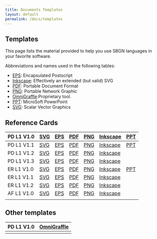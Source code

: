 ```yaml
---
title: Documents Templates
layout: default
permalink: /docs/templates
---
```


## Templates

This page lists the material provided to help you use SBGN languages in your favorite software.

Abbreviations and names used in the following tables:

-   [EPS](http://en.wikipedia.org/wiki/Encapsulated_postscript): Encapsulated Postscript
-   [Inkscape](http://www.inkscape.org): Effectively an extended (but valid) SVG
-   [PDF](http://en.wikipedia.org/wiki/PDF): Portable Document Format
-   [PNG](http://en.wikipedia.org/wiki/Portable_Network_Graphics): Portable Network Graphic
-   [OmniGraffle](http://www.omnigroup.com/applications/OmniGraffle/):Proprietary tool.
-   [PPT](http://office.microsoft.com/powerpoint): MicroSoft PowerPoint
-   [SVG](http://en.wikipedia.org/wiki/Scalar_Vector_Graphics): Scalar Vector Graphics

Reference Cards
---------------

| PD L1 V1.0 | [SVG](https://cdn.rawgit.com/sbgn/process-descriptions/Level1.1/templates/PD_L1V1.0.svg)                            | [EPS](https://raw.githubusercontent.com/sbgn/process-descriptions/Level1.1/templates/PD_L1V1.0.eps)                            | [PDF](https://raw.githubusercontent.com/sbgn/process-descriptions/Level1.1/templates/PD_L1V1.0.pdf)                            | [PNG](https://raw.githubusercontent.com/sbgn/process-descriptions/Level1.1/templates/PD_L1V1.0.png)                            | [Inkscape](https://cdn.rawgit.com/sbgn/process-descriptions/Level1.1/templates/PD_L1V1.0-Inkscape.svg)                            | [PPT](https://github.com/sbgn/process-descriptions/blob/Level1.1/templates/SBGN_PD.ppt?raw=true)       |
|------------|-----------------------------------------------------------------------------------------------------------------------------------------|-----------------------------------------------------------------------------------------------------------------------------------------|-----------------------------------------------------------------------------------------------------------------------------------------|-----------------------------------------------------------------------------------------------------------------------------------------|-------------------------------------------------------------------------------------------------------------------------------------------------------|------------------------------------------------------------------------------------------------------------------|
| PD L1 V1.1 | [SVG](https://cdn.rawgit.com/sbgn/process-descriptions/10dcc111463609818a6b6bc191f8aa8abe1f7bb0/templates/PD_L1V1.1.svg)                              | [EPS](https://raw.githubusercontent.com/sbgn/process-descriptions/10dcc111463609818a6b6bc191f8aa8abe1f7bb0/templates/PD_L1V1.1.eps)                              | [PDF](https://raw.githubusercontent.com/sbgn/process-descriptions/10dcc111463609818a6b6bc191f8aa8abe1f7bb0/templates/PD_L1V1.1.pdf)                              | [PNG](https://raw.githubusercontent.com/sbgn/process-descriptions/10dcc111463609818a6b6bc191f8aa8abe1f7bb0/templates/PD_L1V1.1.png)                              | [Inkscape](https://cdn.rawgit.com/sbgn/process-descriptions/10dcc111463609818a6b6bc191f8aa8abe1f7bb0/templates/PD_L1V1.1-Inkscape.svg)                              | [PPT](https://raw.githubusercontent.com/sbgn/process-descriptions/10dcc111463609818a6b6bc191f8aa8abe1f7bb0/PD_L1V1.1.ppt)       |
| PD L1 V1.2 | [SVG](https://cdn.rawgit.com/sbgn/process-descriptions/95cabd5716867f969fa6c0b5aceb9f10238bd306/templates/PD_L1V1.2.svg)                              | [EPS](https://raw.githubusercontent.com/sbgn/process-descriptions/95cabd5716867f969fa6c0b5aceb9f10238bd306/templates/PD_L1V1.2.eps)                              | [PDF](https://raw.githubusercontent.com/sbgn/process-descriptions/95cabd5716867f969fa6c0b5aceb9f10238bd306/templates/PD_L1V1.2.pdf)                              | [PNG](https://raw.githubusercontent.com/sbgn/process-descriptions/95cabd5716867f969fa6c0b5aceb9f10238bd306/templates/PD_L1V1.2.png)                              | [Inkscape](https://cdn.rawgit.com/sbgn/process-descriptions/95cabd5716867f969fa6c0b5aceb9f10238bd306/templates/PD_L1V1.2-Inkscape.svg)                              |                                                                                                                  |
| PD L1 V1.3 | [SVG](https://cdn.rawgit.com/sbgn/process-descriptions/b2904462d11bd8d65e9c7a1318d95d468048cb50/templates/PD_L1V1.3.svg)                              | [EPS](https://raw.githubusercontent.com/sbgn/process-descriptions/b2904462d11bd8d65e9c7a1318d95d468048cb50/templates/PD_L1V1.3.eps)                              | [PDF](https://raw.githubusercontent.com/sbgn/process-descriptions/b2904462d11bd8d65e9c7a1318d95d468048cb50/templates/PD_L1V1.3.pdf)                              | [PNG](https://raw.githubusercontent.com/sbgn/process-descriptions/b2904462d11bd8d65e9c7a1318d95d468048cb50/templates/PD_L1V1.3.png)                              | [Inkscape](https://cdn.rawgit.com/sbgn/process-descriptions/b2904462d11bd8d65e9c7a1318d95d468048cb50/templates/PD_L1V1.3-Inkscape.svg)                              |                                                                                                                  |
| ER L1 V1.0 | [SVG](http://sourceforge.net/p/sbgn/code/HEAD/tree/EntityRelationship/tags/Level1-final/templates/ER_L1V1.0.svg)                        | [EPS](http://sourceforge.net/p/sbgn/code/HEAD/tree/EntityRelationship/tags/Level1-final/templates/ER_L1V1.0.eps)                        | [PDF](http://sourceforge.net/p/sbgn/code/HEAD/tree/EntityRelationship/tags/Level1-final/templates/ER_L1V1.0.pdf)                        | [PNG](http://sourceforge.net/p/sbgn/code/HEAD/tree/EntityRelationship/tags/Level1-final/templates/ER_L1V1.0.png)                        | [Inkscape](http://sourceforge.net/p/sbgn/code/HEAD/tree/EntityRelationship/tags/Level1-final/templates/ER_L1V1.0-Inkscape.svg)                        | [PPT](http://sourceforge.net/p/sbgn/code/HEAD/tree/EntityRelationship/tags/Level1-final/templates/ER_L1V1.0.ppt) |
| ER L1 V1.1 | [SVG](http://sourceforge.net/p/sbgn/code/HEAD/tree/EntityRelationship/tags/Level1-Version1.1-Final-Final-Final/templates/ER_L1V1.1.svg) | [EPS](http://sourceforge.net/p/sbgn/code/HEAD/tree/EntityRelationship/tags/Level1-Version1.1-Final-Final-Final/templates/ER_L1V1.1.eps) | [PDF](http://sourceforge.net/p/sbgn/code/HEAD/tree/EntityRelationship/tags/Level1-Version1.1-Final-Final-Final/templates/ER_L1V1.1.pdf) | [PNG](http://sourceforge.net/p/sbgn/code/HEAD/tree/EntityRelationship/tags/Level1-Version1.1-Final-Final-Final/templates/ER_L1V1.1.png) | [Inkscape](http://sourceforge.net/p/sbgn/code/HEAD/tree/EntityRelationship/tags/Level1-Version1.1-Final-Final-Final/templates/ER_L1V1.1-Inkscape.svg) |
| ER L1 V1.2 | [SVG](http://sourceforge.net/p/sbgn/code/HEAD/tree/EntityRelationship/tags/Level1-Version1.2/templates/ER_L1V1.2.svg)                   | [EPS](http://sourceforge.net/p/sbgn/code/HEAD/tree/EntityRelationship/tags/Level1-Version1.2/templates/ER_L1V1.2.eps)                   | [PDF](http://sourceforge.net/p/sbgn/code/HEAD/tree/EntityRelationship/tags/Level1-Version1.2/templates/ER_L1V1.2.pdf)                   | [PNG](http://sourceforge.net/p/sbgn/code/HEAD/tree/EntityRelationship/tags/Level1-Version1.2/templates/ER_L1V1.2.png)                   | [Inkscape](http://sourceforge.net/p/sbgn/code/HEAD/tree/EntityRelationship/tags/Level1-Version1.2/templates/ER_L1V1.2-Inkscape.svg)                   |                                                                                                                  |
| AF L1 V1.0 | [SVG](http://sourceforge.net/p/sbgn/code/HEAD/tree/ActivityFlow/tags/L1R1.0Full/templates/AF_L1V1.0.svg)                                | [EPS](http://sourceforge.net/p/sbgn/code/HEAD/tree/ActivityFlow/tags/L1R1.0Full/templates/AF_L1V1.0.eps)                                | [PDF](http://sourceforge.net/p/sbgn/code/HEAD/tree/ActivityFlow/tags/L1R1.0Full/templates/AF_L1V1.0.pdf)                                | [PNG](http://sourceforge.net/p/sbgn/code/HEAD/tree/ActivityFlow/tags/L1R1.0Full/templates/AF_L1V1.0.png)                                | [Inkscape](http://sourceforge.net/p/sbgn/code/HEAD/tree/ActivityFlow/tags/L1R1.0Full/templates/AF_L1V1.0-Inkscape.svg)                                |
||

Other templates
---------------

| PD L1 V1.0 | [OmniGraffle](http://sourceforge.net/p/sbgn/code/HEAD/tree/ProcessDiagram/branches/Level1.1/templates/PD_L1V1.0-OmniGraffle.gstencil) |
|------------|---------------------------------------------------------------------------------------------------------------------------------------|
||

